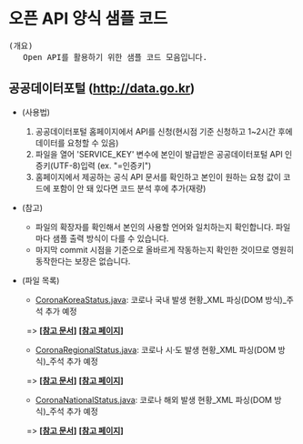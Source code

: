 # **오픈 API 양식 샘플 코드**


<pre>(개요)<br>&nbsp;&nbsp;&nbsp;Open API를 활용하기 위한 샘플 코드 모음입니다.</pre>

## 공공데이터포털 (http://data.go.kr)
	 

 - (사용법)
    1. 공공데이터포털 홈페이지에서 API를 신청(현시점 기준 신청하고 1~2시간 후에 데이터를 요청할 수 있음)
    2. 파일을 열어 'SERVICE_KEY' 변수에 본인이 발급받은 공공데이터포털 API 인증키(UTF-8)입력 (ex. "=인증키")
    3. 홈페이지에서 제공하는 공식 API 문서를 확인하고 본인이 원하는 요청 값이 코드에 포함이 안 돼 있다면 코드 분석 후에 추가(재량)
  
 - (참고)
    - 파일의 확장자를 확인해서 본인의 사용할 언어와 일치하는지 확인합니다. 파일마다 샘플 출력 방식이 다를 수 있습니다.
    -  마지막 commit 시점을 기준으로 올바르게 작동하는지 확인한 것이므로 영원히 동작한다는 보장은 없습니다.
    
    
 - (파일 목록)  
	- [CoronaKoreaStatus.java](https://github.com/cornflake16/OpenAPI_form_pack/blob/main/CoronaKoreaStatus.java): 코로나 국내 발생 현황_XML 파싱(DOM 방식)_주석 추가 예정
    
     &nbsp; => [**[참고 문서]**](https://github.com/cornflake16/OpenAPI_form_pack/blob/main/docs/01.보건복지부_OpenAPI활용가이드_코로나바이러스감염증_감염현황%20조회%20서비스_v0.3%20(11).docx) [**[참고 페이지]**](https://www.data.go.kr/tcs/dss/selectApiDataDetailView.do?publicDataPk=15043376)

	- [CoronaRegionalStatus.java](https://github.com/cornflake16/OpenAPI_form_pack/blob/main/CoronaRegionalStatus): 코로나 시·도 발생 현황_XML 파싱(DOM 방식)_주석 추가 예정
    
     &nbsp; => [**[참고 문서]**](https://github.com/cornflake16/OpenAPI_form_pack/blob/main/docs/03.보건복지부_OpenAPI활용가이드_코로나바이러스감염증_시도발생_현황%20조회%20서비스_v0.3%20(2).docx) [**[참고 페이지]**](https://www.data.go.kr/tcs/dss/selectApiDataDetailView.do?publicDataPk=15043378)

	- [CoronaNationalStatus.java](https://github.com/cornflake16/OpenAPI_form_pack/blob/main/CoronaNationalStatus.java): 코로나 해외 발생 현황_XML 파싱(DOM 방식)_주석 추가 예정
    
     &nbsp; => [**[참고 문서]**](https://github.com/cornflake16/OpenAPI_form_pack/blob/main/docs/04.보건복지부_OpenAPI활용가이드_코로나바이러스감염증_해외발생_현황%20조회%20서비스_v0.3.docx) [**[참고 페이지]**](https://www.data.go.kr/tcs/dss/selectApiDataDetailView.do?publicDataPk=15043379)
